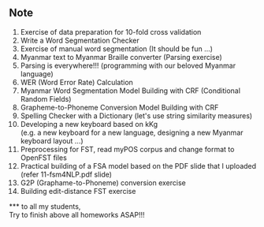 ## Note  
1. Exercise of data preparation for 10-fold cross validation  
2. Write a Word Segmentation Checker  
3. Exercise of manual word segmentation (It should be fun ...)  
4. Myanmar text to Myanmar Braille converter (Parsing exercise)  
5. Parsing is everywhere!!! (programming with our beloved Myanmar language)  
6. WER (Word Error Rate) Calculation  
7. Myanmar Word Segmentation Model Building with CRF (Conditional Random Fields)  
8. Grapheme-to-Phoneme Conversion Model Building with CRF  
9. Spelling Checker with a Dictionary (let's use string similarity measures)  
10. Developing a new keyboard based on kKg  
   (e.g. a new keyboard for a new language, designing a new Myanmar keyboard layout ...)    
11. Preprocessing for FST, read myPOS corpus and change format to OpenFST files  
12. Practical building of a FSA model based on the PDF slide that I uploaded (refer 11-fsm4NLP.pdf slide)  
13. G2P (Graphame-to-Phoneme) conversion exercise
14. Building edit-distance FST exercise

*** to all my students,   
Try to finish above all homeworks ASAP!!!

